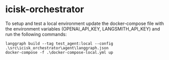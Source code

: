# icisk-orchestrator

To setup and test a local environment update the docker-compose file with the environment variables (OPENAI_API_KEY, LANGSMITH_API_KEY) and run the following commands:
```
langgraph build --tag test_agent:local --config .\src\icisk_orchestrator\agent\langgraph.json
docker-compose -f .\docker-compose-local.yml up
```
